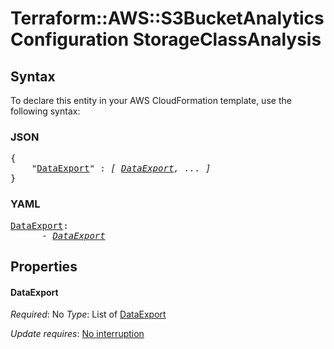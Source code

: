 # Terraform::AWS::S3BucketAnalyticsConfiguration StorageClassAnalysis

## Syntax

To declare this entity in your AWS CloudFormation template, use the following syntax:

### JSON

<pre>
{
    "<a href="#dataexport" title="DataExport">DataExport</a>" : <i>[ <a href="storageclassanalysis-dataexport.md">DataExport</a>, ... ]</i>
}
</pre>

### YAML

<pre>
<a href="#dataexport" title="DataExport">DataExport</a>: <i>
      - <a href="storageclassanalysis-dataexport.md">DataExport</a></i>
</pre>

## Properties

#### DataExport

_Required_: No
_Type_: List of <a href="storageclassanalysis-dataexport.md">DataExport</a>

_Update requires_: [No interruption](https://docs.aws.amazon.com/AWSCloudFormation/latest/UserGuide/using-cfn-updating-stacks-update-behaviors.html#update-no-interrupt)

